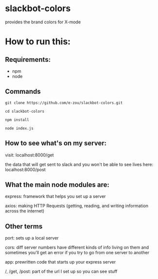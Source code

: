 # slackbot-colors
provides the brand colors for X-mode

# How to run this:
## Requirements:
- npm
- node

## Commands
```
git clone https://github.com/e-zou/slackbot-colors.git
```
```
cd slackbot-colors
```
```
npm install
```
```
node index.js
```
## How to see what's on my server:
visit: localhost:8000/get

the data that will get sent to slack and you won't be able to see lives here: localhost:8000/post

## What the main node modules are:
express: framework that helps you set up a server

axios: making HTTP Requests (getting, reading, and writing information across the internet)

## Other terms
port: sets up a local server

cors: diff server numbers have different kinds of info living on them and sometimes you'll get an error if you try to go from one server to another

app: prewritten code that starts up your express server

/, /get, /post: part of the url I set up so you can see stuff
